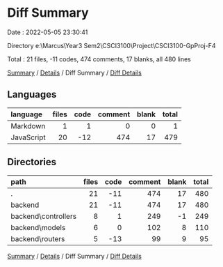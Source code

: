 # Diff Summary

Date : 2022-05-05 23:30:41

Directory e:\Marcus\Year3 Sem2\CSCI3100\Project\CSCI3100-GpProj-F4

Total : 21 files,  -11 codes, 474 comments, 17 blanks, all 480 lines

[Summary](results.md) / [Details](details.md) / Diff Summary / [Diff Details](diff-details.md)

## Languages
| language | files | code | comment | blank | total |
| :--- | ---: | ---: | ---: | ---: | ---: |
| Markdown | 1 | 1 | 0 | 0 | 1 |
| JavaScript | 20 | -12 | 474 | 17 | 479 |

## Directories
| path | files | code | comment | blank | total |
| :--- | ---: | ---: | ---: | ---: | ---: |
| . | 21 | -11 | 474 | 17 | 480 |
| backend | 21 | -11 | 474 | 17 | 480 |
| backend\controllers | 8 | 1 | 249 | -1 | 249 |
| backend\models | 6 | 0 | 102 | 8 | 110 |
| backend\routers | 5 | -13 | 99 | 9 | 95 |

[Summary](results.md) / [Details](details.md) / Diff Summary / [Diff Details](diff-details.md)